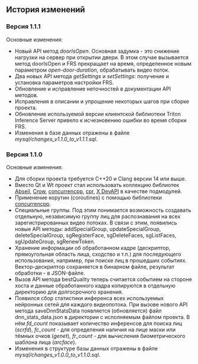 ## История изменений

### Версия 1.1.1
Основные изменения:
- Новый API метод *doorIsOpen*. Основная задумка - это снижение нагрузки на сервер при открытии двери. В этом случае вызывается метод doorIsOpen и FRS прекращает на время, определенное новым параметром *open-door-duration*, обрабатывать видео поток.
- Два новых API метода *getSettings* и *setSettings*: получение и установка параметров настройки FRS.
- Обновление и исправление неточностей в документации API методов.
- Исправления в описании и упрощение некоторых шагов при сборке проекта.
- Обновление используемой версии клиентской библиотеки Triton Inference Server привело к исчезновению ошибки во время сборки FRS.
- Изменения в базе данных отражены в файле *mysql/changes_v1.1.0_to_v1.1.1.sql*.

### Версия 1.1.0
Основные изменения:
- Для сборки проекта требуется C++20 и Clang версии 14 или выше.
- Вместо Qt и Wt проект стал использовать коллекцию библиотек [Abseil](https://abseil.io/about/intro), [Crow](https://crowcpp.org/), [concurrencpp](https://github.com/David-Haim/concurrencpp), [cpr](https://github.com/libcpr/cpr), [X DevAPI](https://dev.mysql.com/doc/dev/connector-cpp/8.0/devapi_ref.html) в качестве подмодулей.
- Применение корутин (coroutines) с помощью библиотеки [concurrencpp](https://github.com/David-Haim/concurrencpp).
- Специальные группы. Под этим понимается возможность создавать отдельную, независимую группу лиц для распознавания на всех зарегистрированных видео потоках. В связи с этим, появились новые API методы: addSpecialGroup, updateSpecialGroup, deleteSpecialGroup, sgRegisterFace, sgDeleteFaces, sgListFaces, sgUpdateGroup, sgRenewToken.
- Хранение информации об обработанном кадре (дескриптор, прямоугольная область лица, сходство и т.п.) для последующего использования, например, при поиске лиц в прошедших событиях. Вектор-дескриптор сохраняется в бинарном файле, результат обработки - в JSON-файле.
- Вызов API метода bestQuality теперь считается событием на стороне хоста и данные обработанного кадра копируются в отдельную директорию для долгосрочного хранения.
- Появился сбор статистики инференса всех используемых нейронных сетей для каждого видеопотока. При вызове нового API метода saveDnnStatsData появляется (обновляется) файл dnn_stats_data.json в директории с исполняемым файлом проекта. В нём *fd_count* показывает количество инференсов для поиска лиц (*scrfd*), *fc_count* - для определения наличия на лице маски или тёмных очков (*genet*), *fr_count* - для вычисления биометрического шаблона лица (*arcface*).
- Изменения в структуре базы данных отражены в файле *mysql/changes_v1.0.0_to_v1.1.0.sql*.
